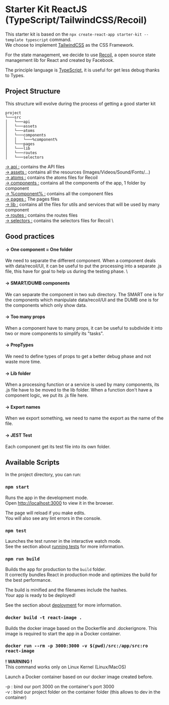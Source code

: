 # Starter Kit ReactJS (TypeScript/TailwindCSS/Recoil)

This starter kit is based on the `npx create-react-app starter-kit --template typescript` command. \
We choose to implement [TailwindCSS](https://v2.tailwindcss.com/docs) as the CSS Framework.

For the state management, we decide to use [Recoil](https://recoiljs.org/fr/), a open source state management lib for React and created by Facebook.

The principle language is [TypeScript](https://www.typescriptlang.org/), it is useful for get less debug thanks to Types.

## Project Structure

This structure will evolve during the process of getting a good starter kit

```
project
└───src
│   └───api
│   └───assets
│   └───atoms
│   └───components
│   │   └───%component%
│   └───pages
│   └───lib
│   └───routes
│   └───selectors
```

<u>&#8594; api :</u> contains the API files \
<u>&#8594; assets :</u> contains all the resources (Images/Videos/Sound/Fonts/...) \
<u>&#8594; atoms :</u> contains the atoms files for Recoil \
<u>&#8594; components :</u> contains all the components of the app, 1 folder by component \
<u>&#8594; %component% :</u> contains all the component files  \
<u>&#8594; pages :</u> The pages files \
<u>&#8594; lib :</u> contains all the files for utils and services that will be used by many component \
<u>&#8594; routes :</u> contains the routes files \
<u>&#8594; selectors :</u> contains the selectors files for Recoil \


## Good practices

#### &#8594; One component = One folder 
We need to separate the different component. When a component deals with data/recoil/UI, it can be useful to put the processing into a separate .js file, this have for goal to help us during the testing phase. \

#### &#8594; SMART/DUMB components 
We can separate the component in two sub directory. The SMART one is for the components which manipulate data/recoil/UI and the DUMB one is for the components which only show data.

#### &#8594; Too many props 
When a component have to many props, it can be useful to subdivide it into two or more components to simplify its "tasks".

#### &#8594; PropTypes 
We need to define types of props to get a better debug phase and not waste more time.

#### &#8594; Lib folder 
When a processing function or a service is used by many components, its .js file have to be moved to the lib folder.
When a function don't have a component logic, we put its .js file here.

#### &#8594; Export names 
When we export something, we need to name the export as the name of the file. 

#### &#8594; JEST Test 
Each component get its test file into its own folder.


## Available Scripts

In the project directory, you can run:

### `npm start`

Runs the app in the development mode.\
Open [http://localhost:3000](http://localhost:3000) to view it in the browser.

The page will reload if you make edits.\
You will also see any lint errors in the console.

### `npm test`

Launches the test runner in the interactive watch mode.\
See the section about [running tests](https://facebook.github.io/create-react-app/docs/running-tests) for more information.

### `npm run build`

Builds the app for production to the `build` folder.\
It correctly bundles React in production mode and optimizes the build for the best performance.

The build is minified and the filenames include the hashes.\
Your app is ready to be deployed!

See the section about [deployment](https://facebook.github.io/create-react-app/docs/deployment) for more information.

### `docker build -t react-image .`

Builds the docker image based on the Dockerfile and .dockerignore.
This image is required to start the app in a Docker container.

### `docker run --rm -p 3000:3000 -v $(pwd)/src:/app/src:ro react-image`
**! WARNING !** \
This command works only on Linux Kernel (Linux/MacOS) 


Launch a Docker container based on our docker image created before.

-p : bind our port 3000 on the container's port 3000 \
-v : bind our project folder on the container folder (this allows to dev in the container) 


